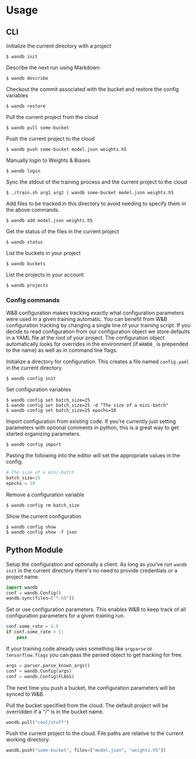 # Usage

## CLI

Initialize the current directory with a project

```console
$ wandb init
```

Describe the next run using Markdown

```console
$ wandb describe
```

Checkout the commit associated with the bucket and restore the config variables

```console
$ wandb restore
```

Pull the current project from the cloud

```console
$ wandb pull some-bucket
```

Push the current project to the cloud

```console
$ wandb push some-bucket model.json weights.h5
```

Manually login to Weights & Biases

```console
$ wandb login
```

Sync the stdout of the training process and the current project to the cloud

```console
$ ./train.sh arg1 arg2 | wandb some-bucket model.json weights.h5
```

Add files to be tracked in this directory to avoid needing to specify them in the above commands.

```console
$ wandb add model.json weights.h5
```

Get the status of the files in the current project

```console
$ wandb status
```

List the buckets in your project

```console
$ wandb buckets
```

List the projects in your account

```console
$ wandb projects
```

### Config commands

W&B configuration makes tracking exactly what configuration parameters were used in a 
given training automatic.  You can benefit from W&B configuration tracking by changing a single line
of your training script.  If you decide to read configuration from our configuration object
we store defaults in a YAML file at the root of your project.  The configuration object
automatically looks for overrides in the environment (if `WANDB_` is prepended to the name) as
well as in command line flags.

Initialize a directory for configuration.  This creates a file named `config.yaml` in the current directory.

```console
$ wandb config init
```

Set configuration variables

```console
$ wandb config set batch_size=25
$ wandb config set batch_size=25 -d "The size of a mini-batch"
$ wandb config set batch_size=25 epochs=10
```

Import configuration from existing code.  If you're currently just setting parameters with optional comments in python, this is a great way to get started organizing parameters.

```console
$ wandb config import
```

Pasting the following into the editor will set the appropriate values in the config.

```python
# The size of a mini-batch
batch_size=25
epochs = 10
```

Remove a configuration variable

```console
$ wandb config rm batch_size
```

Show the current configuration

```console
$ wandb config show
$ wandb config show -f json
```

## Python Module

Setup the configuration and optionally a client.  As long as you've run `wandb init` in the current directory there's no need to provide credentials or a project name.

```python
import wandb
conf = wandb.Config()
wandb.sync(files=["*.h5"])
```

Set or use configuration parameters.  This enables W&B to keep track of all configuration parameters for a given training run.

```python
conf.some_rate = 1.5
if conf.some_rate < 1:
    pass
```

If your training code already uses something like `argparse` or `tensorflow.flags` you can pass the parsed object to get tracking for free.

```python
args = parser.parse_known_args()
conf = wandb.Config(args)
conf = wandb.Config(FLAGS)
```

The next time you push a bucket, the configuration parameters will be synced to W&B.

Pull the bucket specified from the cloud.  The default project will be overridden if a "/" is in the bucket name.

```python
wandb.pull("cool/stuff")
```

Push the current project to the cloud.  File paths are relative to the current working directory.

```python
wandb.push("some-bucket", files=["model.json", "weights.h5"])
```